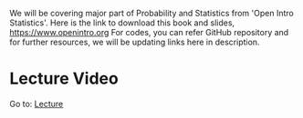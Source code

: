 We will be covering major part of Probability and Statistics from 'Open Intro Statistics'. Here is the link to download this book and slides,
https://www.openintro.org
For codes, you can refer GitHub repository and for further resources, we will be updating links here in description.

# Lecture Video

Go to: [Lecture](https://www.facebook.com/dscuit.khi/videos/308213880560836)